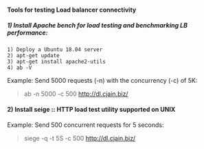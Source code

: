 #### Tools for testing Load balancer connectivity

##### 1) Install Apache bench for load testing and benchmarking LB performance:
```
1) Deploy a Ubuntu 18.04 server
2) apt-get update
3) apt-get install apache2-utils
4) ab -V
```

Example: Send 5000 requests (-n) with the concurrency (-c) of 5K: 

> ab -n 5000 -c 500 http://dl.cjain.biz/

#### 2) Install seige ::  HTTP load test utility supported on UNIX

Example: Send 500 concurrent requests for 5 seconds:
> siege -q -t 5S -c 500 http://dl.cjain.biz/

